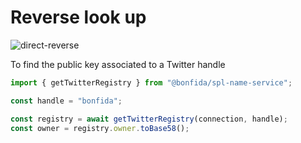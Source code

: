 # Reverse look up

![direct-reverse](../assets/twitter-direct-reverse.png)

To find the public key associated to a Twitter handle

```js
import { getTwitterRegistry } from "@bonfida/spl-name-service";

const handle = "bonfida";

const registry = await getTwitterRegistry(connection, handle);
const owner = registry.owner.toBase58();
```
